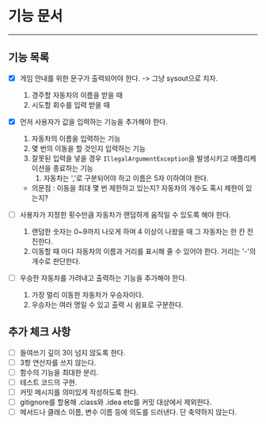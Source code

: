 # 기능 문서

---

## 기능 목록
- [x] 게임 안내를 위한 문구가 출력되어야 한다. -> 그냥 sysout으로 치자.
  1. 경주할 자동차의 이름을 받을 때
  2. 시도할 회수를 입력 받을 때

- [x] 먼저 사용자가 값을 입력하는 기능을 추가해야 한다.
  1. 자동차의 이름을 입력하는 기능
  2. 몇 번의 이동을 할 것인지 입력하는 기능
  3. 잘못된 입력을 넣을 경우 `IllegalArgumentException`을 발생시키고 애플리케이션을 종료하는 기능
     1. 자동차는 ','로 구분되어야 하고 이름은 5자 이하여야 한다.
  - 의문점 : 이동을 최대 몇 번 제한하고 있는지? 자동차의 개수도 혹시 제한이 있는지?

- [ ] 사용자가 지정한 횟수만큼 자동차가 랜덤하게 움직일 수 있도록 해야 한다.
  1. 랜덤한 숫자는 0~9까지 나오게 하며 4 이상이 나왔을 때 그 자동차는 한 칸 전진한다.
  2. 이동할 때 마다 자동차의 이름과 거리를 표시해 줄 수 있어야 한다. 거리는 '-'의 개수로 판단한다.

- [ ] 우승한 자동차를 가려내고 출력하는 기능을 추가해야 한다.
  1. 가장 멀리 이동한 자동차가 우승자이다.
  2. 우승자는 여러 명일 수 있고 출력 시 쉼표로 구분한다.

## 추가 체크 사항

- [ ] 들여쓰기 깊이 3이 넘지 않도록 한다.
- [ ] 3항 연산자를 쓰지 않는다.
- [ ] 함수의 기능을 최대한 분리.
- [ ] 테스트 코드의 구현.
- [ ] 커밋 메시지를 의미있게 작성하도록 한다.
- [ ] gitignore를 할용해 .class와 .idea etc를 커밋 대상에서 제외한다.
- [ ] 메서드나 클래스 이름, 변수 이름 등에 의도를 드러낸다. 단 축약하지 않는다.